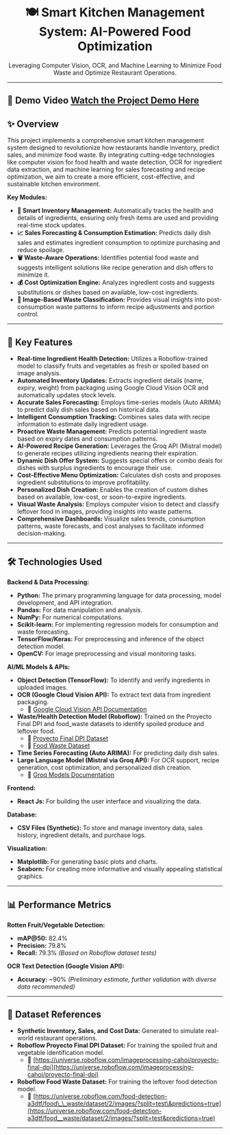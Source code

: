 

<div align="center">
<!--   <img src="your-project-logo.png" alt="Project Logo" width="200"> -->
  <h1>🍽️ Smart Kitchen Management System: AI-Powered Food Optimization</h1>
  <p>Leveraging Computer Vision, OCR, and Machine Learning to Minimize Food Waste and Optimize Restaurant Operations.</p>
</div>

---

## 🎥 Demo Video                              [**Watch the Project Demo Here**](demo_final.mp4)

## ✨ Overview

This project implements a comprehensive smart kitchen management system designed to revolutionize how restaurants handle inventory, predict sales, and minimize food waste. By integrating cutting-edge technologies like computer vision for food health and waste detection, OCR for ingredient data extraction, and machine learning for sales forecasting and recipe optimization, we aim to create a more efficient, cost-effective, and sustainable kitchen environment.

**Key Modules:**

* **🍎 Smart Inventory Management:** Automatically tracks the health and details of ingredients, ensuring only fresh items are used and providing real-time stock updates.
* **📈 Sales Forecasting & Consumption Estimation:** Predicts daily dish sales and estimates ingredient consumption to optimize purchasing and reduce spoilage.
* **🗑️ Waste-Aware Operations:** Identifies potential food waste and suggests intelligent solutions like recipe generation and dish offers to minimize it.
* **💰 Cost Optimization Engine:** Analyzes ingredient costs and suggests substitutions or dishes based on available, low-cost ingredients.
* **📸 Image-Based Waste Classification:** Provides visual insights into post-consumption waste patterns to inform recipe adjustments and portion control.

---

## 🚀 Key Features

* **Real-time Ingredient Health Detection:** Utilizes a Roboflow-trained model to classify fruits and vegetables as fresh or spoiled based on image analysis.
* **Automated Inventory Updates:** Extracts ingredient details (name, expiry, weight) from packaging using Google Cloud Vision OCR and automatically updates stock levels.
* **Accurate Sales Forecasting:** Employs time-series models (Auto ARIMA) to predict daily dish sales based on historical data.
* **Intelligent Consumption Tracking:** Combines sales data with recipe information to estimate daily ingredient usage.
* **Proactive Waste Management:** Predicts potential ingredient waste based on expiry dates and consumption patterns.
* **AI-Powered Recipe Generation:** Leverages the Groq API (Mistral model) to generate recipes utilizing ingredients nearing their expiration.
* **Dynamic Dish Offer System:** Suggests special offers or combo deals for dishes with surplus ingredients to encourage their use.
* **Cost-Effective Menu Optimization:** Calculates dish costs and proposes ingredient substitutions to improve profitability.
* **Personalized Dish Creation:** Enables the creation of custom dishes based on available, low-cost, or soon-to-expire ingredients.
* **Visual Waste Analysis:** Employs computer vision to detect and classify leftover food in images, providing insights into waste patterns.
* **Comprehensive Dashboards:** Visualize sales trends, consumption patterns, waste forecasts, and cost analyses to facilitate informed decision-making.

---

## 🛠️ Technologies Used

**Backend & Data Processing:**

* **Python:** The primary programming language for data processing, model development, and API integration.
* **Pandas:** For data manipulation and analysis.
* **NumPy:** For numerical computations.
* **Scikit-learn:** For implementing regression models for consumption and waste forecasting.
* **TensorFlow/Keras:** For preprocessing and inference of the object detection model.
* **OpenCV:** For image preprocessing and visual monitoring tasks.

**AI/ML Models & APIs:**

* **Object Detection (TensorFlow):** To identify and verify ingredients in uploaded images.
* **OCR (Google Cloud Vision API):** To extract text data from ingredient packaging.
    * 🔗 [Google Cloud Vision API Documentation](https://console.cloud.google.com/marketplace/product/google/vision.googleapis.com)
* **Waste/Health Detection Model (Roboflow):** Trained on the Proyecto Final DPI and food\_waste datasets to identify spoiled produce and leftover food.
    * 🔗 [Proyecto Final DPI Dataset](https://universe.roboflow.com/imageprocessing-cahoi/proyecto-final-dpi)
    * 🔗 [Food Waste Dataset](https://universe.roboflow.com/food-detection-a3dtf/food__waste/dataset/2/images/?split=test&predictions=true)
* **Time Series Forecasting (Auto ARIMA):** For predicting daily dish sales.
* **Large Language Model (Mistral via Groq API):** For OCR support, recipe generation, cost optimization, and personalized dish creation.
    * 🔗 [Groq Models Documentation](https://console.groq.com/docs/models)

**Frontend:**

* **React Js:** For building the user interface and visualizing the data.

**Database:**

* **CSV Files (Synthetic):** To store and manage inventory data, sales history, ingredient details, and purchase logs.

**Visualization:**

* **Matplotlib:** For generating basic plots and charts.
* **Seaborn:** For creating more informative and visually appealing statistical graphics.

---

## 📊 Performance Metrics

**Rotten Fruit/Vegetable Detection:**

* **mAP@50:** 82.4%
* **Precision:** 79.8%
* **Recall:** 79.3%
    *(Based on Roboflow dataset tests)*

**OCR Text Detection (Google Vision API):**

* **Accuracy:** ~90%
    *(Preliminary estimate, further validation with diverse data recommended)*

---

## 📂 Dataset References

* **Synthetic Inventory, Sales, and Cost Data:** Generated to simulate real-world restaurant operations.
* **Roboflow Proyecto Final DPI Dataset:** For training the spoiled fruit and vegetable identification model.
    * 🔗 [https://universe.roboflow.com/imageprocessing-cahoi/proyecto-final-dpi](https://universe.roboflow.com/imageprocessing-cahoi/proyecto-final-dpi)
* **Roboflow Food Waste Dataset:** For training the leftover food detection model.
    * 🔗 [https://universe.roboflow.com/food-detection-a3dtf/food\_\_waste/dataset/2/images/?split=test\&predictions=true](https://universe.roboflow.com/food-detection-a3dtf/food__waste/dataset/2/images/?split=test&predictions=true)

---
